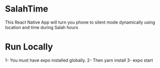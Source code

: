# SalahTime
This React Native App will turn you phone to silent mode dynamically using location and time during Salah hours


# Run Locally

1- You must have expo installed globally. 
2- Then yarn install 
3- expo start

